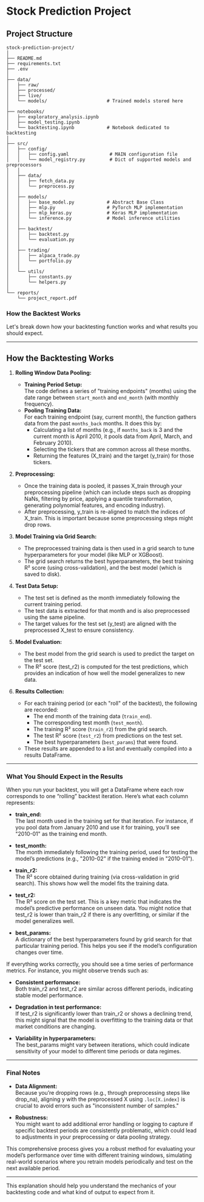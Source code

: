 # Stock Prediction Project

## Project Structure

```
stock-prediction-project/
│
├── README.md                         
├── requirements.txt                  
├── .env                              
│
├── data/
│   ├── raw/                          
│   ├── processed/                    
│   ├── live/                         
│   └── models/                      # Trained models stored here
│
├── notebooks/                        
│   ├── exploratory_analysis.ipynb    
│   ├── model_testing.ipynb          
│   └── backtesting.ipynb            # Notebook dedicated to backtesting
│
├── src/
│   ├── config/
│   │   ├── config.yaml               # MAIN configuration file
│   │   └── model_registry.py         # Dict of supported models and preprocessors
│   │
│   ├── data/
│   │   ├── fetch_data.py             
│   │   └── preprocess.py             
│   │
│   ├── models/
│   │   ├── base_model.py            # Abstract Base Class
│   │   ├── mlp.py                   # PyTorch MLP implementation
│   │   ├── mlp_keras.py             # Keras MLP implementation
│   │   └── inference.py             # Model inference utilities
│   │
│   ├── backtest/
│   │   ├── backtest.py               
│   │   └── evaluation.py             
│   │
│   ├── trading/
│   │   ├── alpaca_trade.py           
│   │   └── portfolio.py              
│   │
│   └── utils/
│       ├── constants.py
│       └── helpers.py
│
└── reports/
    └── project_report.pdf            
```

### How the Backtest Works

Let's break down how your backtesting function works and what results you should expect.

---

## How the Backtesting Works

1. **Rolling Window Data Pooling:**  
   - **Training Period Setup:**  
     The code defines a series of "training endpoints" (months) using the date range between `start_month` and `end_month` (with monthly frequency).  
   - **Pooling Training Data:**  
     For each training endpoint (say, current month), the function gathers data from the past `months_back` months. It does this by:
       - Calculating a list of months (e.g., if `months_back` is 3 and the current month is April 2010, it pools data from April, March, and February 2010).
       - Selecting the tickers that are common across all these months.
       - Returning the features (X_train) and the target (y_train) for those tickers.

2. **Preprocessing:**  
   - Once the training data is pooled, it passes X_train through your preprocessing pipeline (which can include steps such as dropping NaNs, filtering by price, applying a quantile transformation, generating polynomial features, and encoding industry).
   - After preprocessing, y_train is re-aligned to match the indices of X_train. This is important because some preprocessing steps might drop rows.

3. **Model Training via Grid Search:**  
   - The preprocessed training data is then used in a grid search to tune hyperparameters for your model (like MLP or XGBoost).  
   - The grid search returns the best hyperparameters, the best training R² score (using cross-validation), and the best model (which is saved to disk).

4. **Test Data Setup:**  
   - The test set is defined as the month immediately following the current training period.
   - The test data is extracted for that month and is also preprocessed using the same pipeline.
   - The target values for the test set (y_test) are aligned with the preprocessed X_test to ensure consistency.

5. **Model Evaluation:**  
   - The best model from the grid search is used to predict the target on the test set.
   - The R² score (test_r2) is computed for the test predictions, which provides an indication of how well the model generalizes to new data.

6. **Results Collection:**  
   - For each training period (or each "roll" of the backtest), the following are recorded:
     - The end month of the training data (`train_end`).
     - The corresponding test month (`test_month`).
     - The training R² score (`train_r2`) from the grid search.
     - The test R² score (`test_r2`) from predictions on the test set.
     - The best hyperparameters (`best_params`) that were found.
   - These results are appended to a list and eventually compiled into a results DataFrame.

---

### What You Should Expect in the Results

When you run your backtest, you will get a DataFrame where each row corresponds to one “rolling” backtest iteration. Here’s what each column represents:

- **train_end:**  
  The last month used in the training set for that iteration. For instance, if you pool data from January 2010 and use it for training, you’ll see "2010-01" as the training end month.

- **test_month:**  
  The month immediately following the training period, used for testing the model’s predictions (e.g., "2010-02" if the training ended in "2010-01").

- **train_r2:**  
  The R² score obtained during training (via cross-validation in grid search). This shows how well the model fits the training data.

- **test_r2:**  
  The R² score on the test set. This is a key metric that indicates the model’s predictive performance on unseen data. You might notice that test_r2 is lower than train_r2 if there is any overfitting, or similar if the model generalizes well.

- **best_params:**  
  A dictionary of the best hyperparameters found by grid search for that particular training period. This helps you see if the model’s configuration changes over time.

If everything works correctly, you should see a time series of performance metrics. For instance, you might observe trends such as:

- **Consistent performance:**  
  Both train_r2 and test_r2 are similar across different periods, indicating stable model performance.

- **Degradation in test performance:**  
  If test_r2 is significantly lower than train_r2 or shows a declining trend, this might signal that the model is overfitting to the training data or that market conditions are changing.

- **Variability in hyperparameters:**  
  The best_params might vary between iterations, which could indicate sensitivity of your model to different time periods or data regimes.

---

### Final Notes

- **Data Alignment:**  
  Because you’re dropping rows (e.g., through preprocessing steps like drop_na), aligning y with the preprocessed X using `.loc[X.index]` is crucial to avoid errors such as "inconsistent number of samples."

- **Robustness:**  
  You might want to add additional error handling or logging to capture if specific backtest periods are consistently problematic, which could lead to adjustments in your preprocessing or data pooling strategy.

This comprehensive process gives you a robust method for evaluating your model’s performance over time with different training windows, simulating real-world scenarios where you retrain models periodically and test on the next available period.

---

This explanation should help you understand the mechanics of your backtesting code and what kind of output to expect from it.
